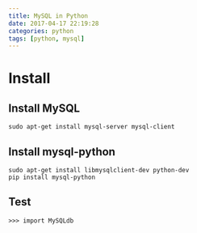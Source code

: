 ```yaml
---
title: MySQL in Python
date: 2017-04-17 22:19:28
categories: python
tags: [python, mysql]
---
```


# Install
## Install MySQL
```
sudo apt-get install mysql-server mysql-client
```

## Install mysql-python
```
sudo apt-get install libmysqlclient-dev python-dev
pip install mysql-python
```
## Test
```
>>> import MySQLdb
```
